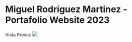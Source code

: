 Miguel Rodriguez Martinez - Portafolio Website 2023
=======
Vista Previa:
![](https://github.com/xlerionultimate/mikecv/blob/main/Miguel_Rodriguez_Portafolio.gif)

